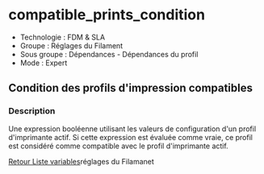 # compatible_prints_condition

* Technologie : FDM & SLA
* Groupe : Réglages du Filament
* Sous groupe : Dépendances - Dépendances du profil
* Mode : Expert

## Condition des profils d'impression compatibles

### Description

Une expression booléenne utilisant les valeurs de configuration d'un profil d'imprimante actif.
Si cette expression est évaluée comme vraie, ce profil est considéré comme compatible avec le profil d'imprimante actif.

[Retour Liste variables](variable_list.md)réglages du Filamanet
